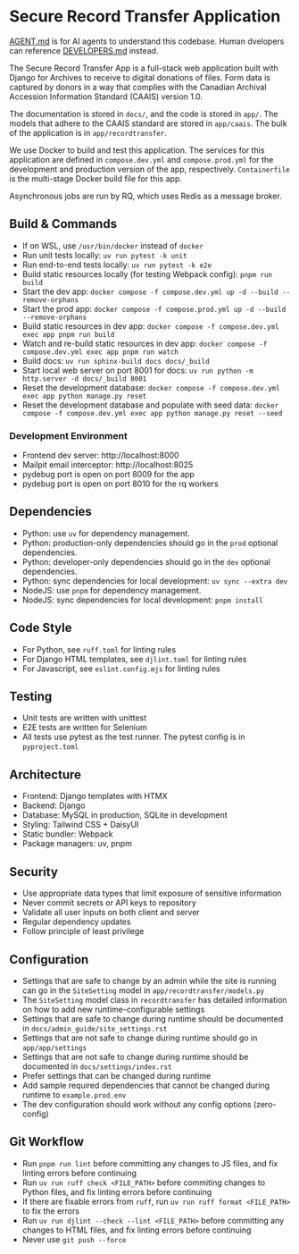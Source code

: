 # Secure Record Transfer Application

[AGENT.md](https://ampcode.com/AGENT.md) is for AI agents to understand this codebase. Human dvelopers can reference [DEVELOPERS.md](/DEVELOPERS.md) instead.

The Secure Record Transfer App is a full-stack web application built with Django for Archives to receive to digital donations of files. Form data is captured by donors in a way that complies with the Canadian Archival Accession Information Standard (CAAIS) version 1.0.

The documentation is stored in `docs/`, and the code is stored in `app/`. The models that adhere to the CAAIS standard are stored in `app/caais`. The bulk of the application is in `app/recordtransfer`.

We use Docker to build and test this application. The services for this application are defined in `compose.dev.yml` and `compose.prod.yml` for the development and production version of the app, respectively. `Containerfile` is the multi-stage Docker build file for this app.

Asynchronous jobs are run by RQ, which uses Redis as a message broker.

## Build & Commands

- If on WSL, use `/usr/bin/docker` instead of `docker`
- Run unit tests locally: `uv run pytest -k unit`
- Run end-to-end tests locally: `uv run pytest -k e2e`
- Build static resources locally (for testing Webpack config): `pnpm run build`
- Start the dev app: `docker compose -f compose.dev.yml up -d --build --remove-orphans`
- Start the prod app: `docker compose -f compose.prod.yml up -d --build --remove-orphans`
- Build static resources in dev app: `docker compose -f compose.dev.yml exec app pnpm run build`
- Watch and re-build static resources in dev app: `docker compose -f compose.dev.yml exec app pnpm run watch`
- Build docs: `uv run sphinx-build docs docs/_build`
- Start local web server on port 8001 for docs: `uv run python -m http.server -d docs/_build 8001`
- Reset the development database: `docker compose -f compose.dev.yml exec app python manage.py reset`
- Reset the development database and populate with seed data: `docker compose -f compose.dev.yml exec app python manage.py reset --seed`

### Development Environment

- Frontend dev server: http://localhost:8000
- Mailpit email interceptor: http://localhost:8025
- pydebug port is open on port 8009 for the app
- pydebug port is open on port 8010 for the rq workers

## Dependencies

- Python: use `uv` for dependency management.
- Python: production-only dependencies should go in the `prod` optional dependencies.
- Python: developer-only dependencies should go in the `dev` optional dependencies.
- Python: sync dependencies for local development: `uv sync --extra dev`
- NodeJS: use `pnpm` for dependency management.
- NodeJS: sync dependencies for local development: `pnpm install`

## Code Style

- For Python, see `ruff.toml` for linting rules
- For Django HTML templates, see `djlint.toml` for linting rules
- For Javascript, see `eslint.config.mjs` for linting rules

## Testing

- Unit tests are written with unittest
- E2E tests are written for Selenium
- All tests use pytest as the test runner. The pytest config is in `pyproject.toml`

## Architecture

- Frontend: Django templates with HTMX
- Backend: Django
- Database: MySQL in production, SQLite in development
- Styling: Tailwind CSS + DaisyUI
- Static bundler: Webpack
- Package managers: uv, pnpm

## Security

- Use appropriate data types that limit exposure of sensitive information
- Never commit secrets or API keys to repository
- Validate all user inputs on both client and server
- Regular dependency updates
- Follow principle of least privilege

## Configuration

- Settings that are safe to change by an admin while the site is running can go in the `SiteSetting` model in `app/recordtransfer/models.py`
- The `SiteSetting` model class in `recordtransfer` has detailed information on how to add new runtime-configurable settings
- Settings that are safe to change during runtime should be documented in `docs/admin_guide/site_settings.rst`
- Settings that are not safe to change during runtime should go in `app/app/settings`
- Settings that are not safe to change during runtime should be documented in `docs/settings/index.rst`
- Prefer settings that can be changed during runtime
- Add sample required dependencies that cannot be changed during runtime to `example.prod.env`
- The dev configuration should work without any config options (zero-config)

## Git Workflow

- Run `pnpm run lint` before committing any changes to JS files, and fix linting errors before continuing
- Run `uv run ruff check <FILE_PATH>` before commiting changes to Python files, and fix linting errors before continuing
- If there are fixable errors from `ruff`, run `uv run ruff format <FILE_PATH>` to fix the errors
- Run `uv run djlint --check --lint <FILE_PATH>` before committing any changes to HTML files, and fix linting errors before continuing
- Never use `git push --force`
